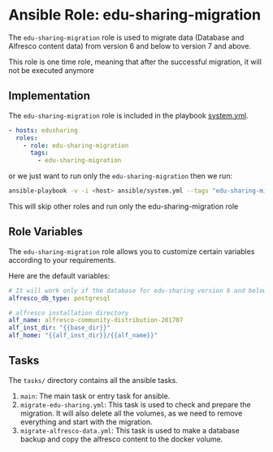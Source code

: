 # Ansible Role: edu-sharing-migration

The `edu-sharing-migration` role is used to migrate data (Database and Alfresco content data) from version 6 and below to version 7 and above.

This role is one time role, meaning that after the successful migration, it will not be executed anymore

## Implementation

The `edu-sharing-migration` role is included in the playbook [system.yml](../../../system.yml).

```yaml
- hosts: edusharing
  roles:
    - role: edu-sharing-migration
      tags: 
        - edu-sharing-migration

```

or we just want to run only the `edu-sharing-migration` then we run:

```sh
ansible-playbook -v -i <host> ansible/system.yml --tags "edu-sharing-migration"
```
This will skip other roles and run only the edu-sharing-migration role



## Role Variables

The `edu-sharing-migration` role allows you to customize certain variables according to your requirements. 

Here are the default variables:


```yaml
# It will work only if the database for edu-sharing version 6 and below used to use postgresql database
alfresco_db_type: postgresql

# alfresco installation directory
alf_name: alfresco-community-distribution-201707
alf_inst_dir: "{{base_dir}}"
alf_home: "{{alf_inst_dir}}/{{alf_name}}"


```

## Tasks

The `tasks/` directory contains all the ansible tasks.

1. `main`: The main task or entry task for ansible.
2. `migrate-edu-sharing.yml`: This task is used to check and prepare the migration. It will also delete all the volumes, as we need to remove everything and start with the migration.
3. `migrate-alfresco-data.yml`: This task is used to make a database backup and copy the alfresco content to the docker volume.


